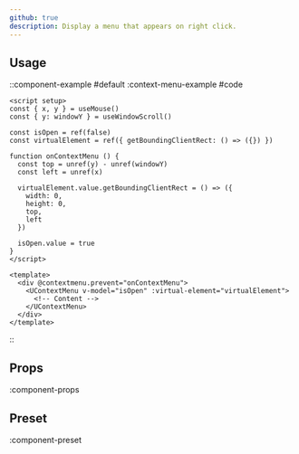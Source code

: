 ```yaml
---
github: true
description: Display a menu that appears on right click.
---
```


## Usage

::component-example
#default
:context-menu-example
#code
```vue
<script setup>
const { x, y } = useMouse()
const { y: windowY } = useWindowScroll()

const isOpen = ref(false)
const virtualElement = ref({ getBoundingClientRect: () => ({}) })

function onContextMenu () {
  const top = unref(y) - unref(windowY)
  const left = unref(x)

  virtualElement.value.getBoundingClientRect = () => ({
    width: 0,
    height: 0,
    top,
    left
  })

  isOpen.value = true
}
</script>

<template>
  <div @contextmenu.prevent="onContextMenu">
    <UContextMenu v-model="isOpen" :virtual-element="virtualElement">
      <!-- Content -->
    </UContextMenu>
  </div>
</template>
```
::

## Props

:component-props

## Preset

:component-preset
